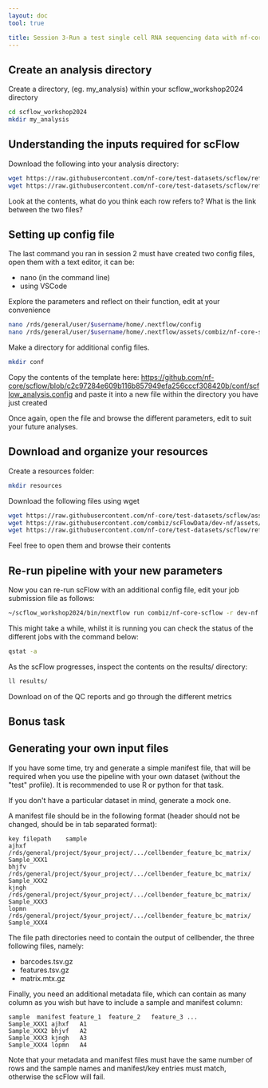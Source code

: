 ```yaml
---
layout: doc
tool: true

title: Session 3-Run a test single cell RNA sequencing data with nf-core/scflow
---
```


## Create an analysis directory

Create a directory, (eg. my_analysis) within your scflow_workshop2024 directory

```bash
cd scflow_workshop2024
mkdir my_analysis
```

## Understanding the inputs required for scFlow

Download the following into your analysis directory:

```bash 
wget https://raw.githubusercontent.com/nf-core/test-datasets/scflow/refs/SampleSheet.tsv
wget https://raw.githubusercontent.com/nf-core/test-datasets/scflow/refs/Manifest.txt
```

Look at the contents, what do you think each row refers to? What is the link between the two files?

## Setting up config file

The last command you ran in session 2 must have created two config files, open them with a text editor, it can be:
- nano (in the command line)
- using VSCode

Explore the parameters and reflect on their function, edit at your convenience

```bash
nano /rds/general/user/$username/home/.nextflow/config
nano /rds/general/user/$username/home/.nextflow/assets/combiz/nf-core-scflow/nextflow.config
```

Make a directory for additional config files.

```bash
mkdir conf
```

Copy the contents of the template here: https://github.com/nf-core/scflow/blob/c2c97284e609b116b857949efa256cccf308420b/conf/scflow_analysis.config and paste it into a new file within the directory you have just created

Once again, open the file and browse the different parameters, edit to suit your future analyses.

## Download and organize your resources

Create a resources folder:

```bash
mkdir resources
```

Download the following files using wget

```bash
wget https://raw.githubusercontent.com/nf-core/test-datasets/scflow/assets/ensembl_mappings.tsv
wget https://raw.githubusercontent.com/combiz/scFlowData/dev-nf/assets/ctd.zip
wget https://raw.githubusercontent.com/nf-core/test-datasets/scflow/refs/reddim_genes.yml
```

Feel free to open them and browse their contents

## Re-run pipeline with your new parameters

Now you can re-run scFlow with an additional config file, edit your job submission file as follows:

```bash
~/scflow_workshop2024/bin/nextflow run combiz/nf-core-scflow -r dev-nf -profile test,singularity,imperial -c conf/new_config.config
```

This might take a while, whilst it is running you can check the status of the different jobs with the command below:

```bash
qstat -a
```

As the scFlow progresses, inspect the contents on the results/ directory:

```bash
ll results/
```

Download on of the QC reports and go through the different metrics

## Bonus task
## Generating your own input files

If you have some time, try and generate a simple manifest file, that will be required when you use the pipeline with your own dataset (without the "test" profile). It is recommended to use R or python for that task.

If you don't have a particular dataset in mind, generate a mock one.

A manifest file should be in the following format (header should not be changed, should be in tab separated format):

```
key filepath    sample
ajhxf   /rds/general/project/$your_project/.../cellbender_feature_bc_matrix/    Sample_XXX1
bhjfv   /rds/general/project/$your_project/.../cellbender_feature_bc_matrix/    Sample_XXX2
kjngh   /rds/general/project/$your_project/.../cellbender_feature_bc_matrix/    Sample_XXX3
lopmn   /rds/general/project/$your_project/.../cellbender_feature_bc_matrix/    Sample_XXX4
```

The file path directories need to contain the output of cellbender, the three following files, namely:
- barcodes.tsv.gz
- features.tsv.gz
- matrix.mtx.gz

Finally, you need an additional metadata file, which can contain as many column as you wish but have to include a sample and manifest column:

```
sample  manifest feature_1  feature_2   feature_3 ...
Sample_XXX1 ajhxf   A1
Sample_XXX2 bhjvf   A2
Sample_XXX3 kjngh   A3
Sample_XXX4 lopmn   A4
```

Note that your metadata and manifest files must have the same number of rows and the sample names and manifest/key entries must match, otherwise the scFlow will fail.

